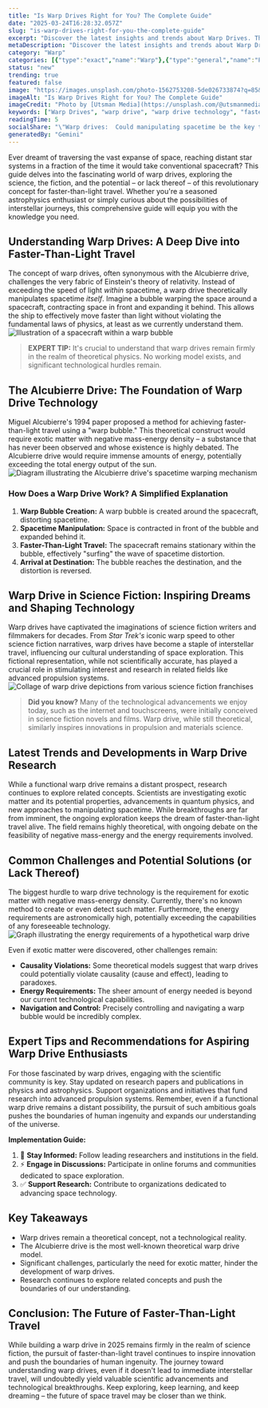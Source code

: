 ```yaml
---
title: "Is Warp Drives Right for You? The Complete Guide"
date: "2025-03-24T16:28:32.057Z"
slug: "is-warp-drives-right-for-you-the-complete-guide"
excerpt: "Discover the latest insights and trends about Warp Drives. This comprehensive guide covers everything you need to know about Warp Drives in 2025."
metaDescription: "Discover the latest insights and trends about Warp Drives. This comprehensive guide covers everything you need to know about Warp Drives in 2025."
category: "Warp"
categories: [{"type":"exact","name":"Warp"},{"type":"general","name":"Physics"},{"type":"medium","name":"Astrophysics"},{"type":"specific","name":"Space Propulsion"},{"type":"niche","name":"Alcubierre Metric"}]
status: "new"
trending: true
featured: false
image: "https://images.unsplash.com/photo-1562753208-5de026733874?q=85&w=1200&fit=max&fm=webp&auto=compress"
imageAlt: "Is Warp Drives Right for You? The Complete Guide"
imageCredit: "Photo by [Utsman Media](https://unsplash.com/@utsmanmedia) on Unsplash"
keywords: ["Warp Drives", "warp drive", "warp drive technology", "faster than light travel", "alcubierre drive", "warp drive explained", "how does a warp drive work", "buy warp drive model", "warp drive science fiction", "is warp drive possible"]
readingTime: 5
socialShare: "\"Warp drives:  Could manipulating spacetime be the key to interstellar travel, or is it forever confined to the realm of science fiction?\""
generatedBy: "Gemini"
---
```




Ever dreamt of traversing the vast expanse of space, reaching distant star systems in a fraction of the time it would take conventional spacecraft?  This guide delves into the fascinating world of warp drives, exploring the science, the fiction, and the potential – or lack thereof – of this revolutionary concept for faster-than-light travel.  Whether you're a seasoned astrophysics enthusiast or simply curious about the possibilities of interstellar journeys, this comprehensive guide will equip you with the knowledge you need.

## Understanding Warp Drives: A Deep Dive into Faster-Than-Light Travel

The concept of warp drives, often synonymous with the Alcubierre drive, challenges the very fabric of Einstein's theory of relativity.  Instead of exceeding the speed of light *within* spacetime, a warp drive theoretically manipulates spacetime *itself*.  Imagine a bubble warping the space around a spacecraft, contracting space in front and expanding it behind. This allows the ship to effectively move faster than light without violating the fundamental laws of physics, at least as we currently understand them.  ![Illustration of a spacecraft within a warp bubble](https://images.unsplash.com/photo-1651491602333-fea83f1d9107?q=85&w=1200&fit=max&fm=webp&auto=compress)

> **EXPERT TIP:**  It's crucial to understand that warp drives remain firmly in the realm of theoretical physics.  No working model exists, and significant technological hurdles remain.

## The Alcubierre Drive: The Foundation of Warp Drive Technology

Miguel Alcubierre's 1994 paper proposed a method for achieving faster-than-light travel using a "warp bubble." This theoretical construct would require exotic matter with negative mass-energy density – a substance that has never been observed and whose existence is highly debated.  The Alcubierre drive would require immense amounts of energy, potentially exceeding the total energy output of the sun.  ![Diagram illustrating the Alcubierre drive's spacetime warping mechanism](https://images.unsplash.com/photo-1626857455194-96c5b933e87b?q=85&w=1200&fit=max&fm=webp&auto=compress)

###  How Does a Warp Drive Work? A Simplified Explanation

1. **Warp Bubble Creation:**  A warp bubble is created around the spacecraft, distorting spacetime.
2. **Spacetime Manipulation:** Space is contracted in front of the bubble and expanded behind it.
3. **Faster-Than-Light Travel:** The spacecraft remains stationary within the bubble, effectively "surfing" the wave of spacetime distortion.
4. **Arrival at Destination:** The bubble reaches the destination, and the distortion is reversed.

## Warp Drive in Science Fiction: Inspiring Dreams and Shaping Technology

Warp drives have captivated the imaginations of science fiction writers and filmmakers for decades.  From *Star Trek's* iconic warp speed to other science fiction narratives, warp drives have become a staple of interstellar travel, influencing our cultural understanding of space exploration.  This fictional representation, while not scientifically accurate, has played a crucial role in stimulating interest and research in related fields like advanced propulsion systems. ![Collage of warp drive depictions from various science fiction franchises](https://images.unsplash.com/photo-1656395580391-de199e1de9b5?q=85&w=1200&fit=max&fm=webp&auto=compress)

> **Did you know?**  Many of the technological advancements we enjoy today, such as the internet and touchscreens, were initially conceived in science fiction novels and films.  Warp drive, while still theoretical, similarly inspires innovations in propulsion and materials science.

## Latest Trends and Developments in Warp Drive Research

While a functional warp drive remains a distant prospect, research continues to explore related concepts.  Scientists are investigating exotic matter and its potential properties, advancements in quantum physics, and new approaches to manipulating spacetime. While breakthroughs are far from imminent, the ongoing exploration keeps the dream of faster-than-light travel alive.  The field remains highly theoretical, with ongoing debate on the feasibility of negative mass-energy and the energy requirements involved.

## Common Challenges and Potential Solutions (or Lack Thereof)

The biggest hurdle to warp drive technology is the requirement for exotic matter with negative mass-energy density.  Currently, there's no known method to create or even detect such matter.  Furthermore, the energy requirements are astronomically high, potentially exceeding the capabilities of any foreseeable technology.  ![Graph illustrating the energy requirements of a hypothetical warp drive](https://images.unsplash.com/photo-1734076749778-a6b6cef005da?q=85&w=1200&fit=max&fm=webp&auto=compress)

Even if exotic matter were discovered, other challenges remain:

* **Causality Violations:** Some theoretical models suggest that warp drives could potentially violate causality (cause and effect), leading to paradoxes.
* **Energy Requirements:**  The sheer amount of energy needed is beyond our current technological capabilities.
* **Navigation and Control:**  Precisely controlling and navigating a warp bubble would be incredibly complex.

## Expert Tips and Recommendations for Aspiring Warp Drive Enthusiasts

For those fascinated by warp drives, engaging with the scientific community is key.  Stay updated on research papers and publications in physics and astrophysics.  Support organizations and initiatives that fund research into advanced propulsion systems.  Remember, even if a functional warp drive remains a distant possibility, the pursuit of such ambitious goals pushes the boundaries of human ingenuity and expands our understanding of the universe.

**Implementation Guide:**

1. 🔑 **Stay Informed:**  Follow leading researchers and institutions in the field.
2. ⚡ **Engage in Discussions:** Participate in online forums and communities dedicated to space exploration.
3. ✅ **Support Research:** Contribute to organizations dedicated to advancing space technology.

## Key Takeaways

* Warp drives remain a theoretical concept, not a technological reality.
* The Alcubierre drive is the most well-known theoretical warp drive model.
* Significant challenges, particularly the need for exotic matter, hinder the development of warp drives.
* Research continues to explore related concepts and push the boundaries of our understanding.

## Conclusion: The Future of Faster-Than-Light Travel

While building a warp drive in 2025 remains firmly in the realm of science fiction, the pursuit of faster-than-light travel continues to inspire innovation and push the boundaries of human ingenuity.  The journey toward understanding warp drives, even if it doesn't lead to immediate interstellar travel, will undoubtedly yield valuable scientific advancements and technological breakthroughs.  Keep exploring, keep learning, and keep dreaming – the future of space travel may be closer than we think.

